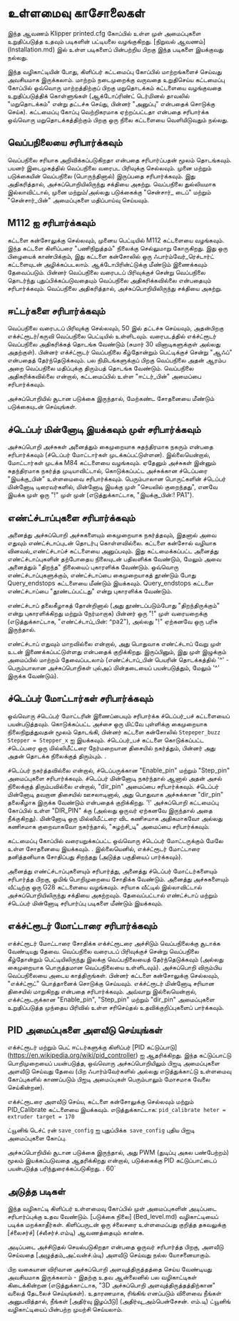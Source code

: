# உள்ளமைவு காசோலைகள்

இந்த ஆவணம் Klipper printed.cfg கோப்பில் உள்ள முள் அமைப்புகளை உறுதிப்படுத்த உதவும் படிகளின் பட்டியலை வழங்குகிறது. [நிறுவல் ஆவணம்] (Installation.md) இல் உள்ள படிகளைப் பின்பற்றிய பிறகு இந்த படிகளை இயக்குவது நல்லது.

இந்த வழிகாட்டியின் போது, கிளிப்பர் கட்டமைப்பு கோப்பில் மாற்றங்களைச் செய்வது அவசியமாக இருக்கலாம். மாற்றம் நடைமுறைக்கு வருவதை உறுதிசெய்ய கட்டமைப்பு கோப்பில் ஒவ்வொரு மாற்றத்திற்குப் பிறகு மறுதொடக்கம் கட்டளையை வழங்குவதை உறுதிப்படுத்திக் கொள்ளுங்கள் (ஆக்டோப்ரிண்ட் டெர்மினல் தாவலில் "மறுதொடக்கம்" என்று தட்டச்சு செய்து, பின்னர் "அனுப்பு" என்பதைக் சொடுக்கு செய்க). கட்டமைப்பு கோப்பு வெற்றிகரமாக ஏற்றப்பட்டதா என்பதை சரிபார்க்க ஒவ்வொரு மறுதொடக்கத்திற்கும் பிறகு ஒரு நிலை கட்டளையை வெளியிடுவதும் நல்லது.

## வெப்பநிலையை சரிபார்க்கவும்

வெப்பநிலை சரியாக அறிவிக்கப்படுகிறதா என்பதை சரிபார்ப்பதன் மூலம் தொடங்கவும். பயனர் இடைமுகத்தில் வெப்பநிலை வரைபட பிரிவுக்கு செல்லவும். முனை மற்றும் படுக்கையின் வெப்பநிலை (பொருந்தினால்) இருப்பதை சரிபார்க்கவும். இது அதிகரித்தால், அச்சுப்பொறியிலிருந்து சக்தியை அகற்று. வெப்பநிலை துல்லியமாக இல்லாவிட்டால், முனை மற்றும்/அல்லது படுக்கைக்கு "சென்சார்_ டைப்" மற்றும் "சென்சார்_பின்" அமைப்புகளை மதிப்பாய்வு செய்யவும்.

## M112 ஐ சரிபார்க்கவும்

கட்டளை கன்சோலுக்கு செல்லவும், முனைய பெட்டியில் M112 கட்டளையை வழங்கவும். இந்த கட்டளை கிளிப்பரை "பணிநிறுத்தம்" நிலைக்கு செல்லுமாறு கோருகிறது. இது ஒரு பிழையைக் காண்பிக்கும், இது கட்டளை கன்சோலில் ஒரு ஃபார்ம்வேர்_ரெச்டார்ட் கட்டளையுடன் அழிக்கப்படலாம். ஆக்டோபிரின்ட்டுக்கு மீண்டும் இணைக்கவும் தேவைப்படும். பின்னர் வெப்பநிலை வரைபடப் பிரிவுக்குச் சென்று வெப்பநிலை தொடர்ந்து புதுப்பிக்கப்படுவதையும் வெப்பநிலை அதிகரிக்கவில்லை என்பதையும் சரிபார்க்கவும். வெப்பநிலை அதிகரித்தால், அச்சுப்பொறியிலிருந்து சக்தியை அகற்று.

## ஈட்டர்களை சரிபார்க்கவும்

வெப்பநிலை வரைபடப் பிரிவுக்கு செல்லவும், 50 இல் தட்டச்சு செய்யவும், அதன்பிறகு எக்ச்ட்ரூடர்/கருவி வெப்பநிலை பெட்டியில் உள்ளிடவும். வரைபடத்தில் எக்ச்ட்ரூடர் வெப்பநிலை அதிகரிக்கத் தொடங்க வேண்டும் (சுமார் 30 வினாடிகளுக்குள் அல்லது அதற்குள்). பின்னர் எக்ச்ட்ரூடர் வெப்பநிலை கீழ்தோன்றும் பெட்டிக்குச் சென்று "ஆஃப்" என்பதைத் தேர்ந்தெடுக்கவும். பல நிமிடங்களுக்குப் பிறகு வெப்பநிலை அதன் ஆரம்ப அறை வெப்பநிலை மதிப்புக்கு திரும்பத் தொடங்க வேண்டும். வெப்பநிலை அதிகரிக்கவில்லை என்றால், கட்டமைப்பில் உள்ள "ஈட்டர்_பின்" அமைப்பை சரிபார்க்கவும்.

அச்சுப்பொறியில் சூடான படுக்கை இருந்தால், மேற்கண்ட சோதனையை மீண்டும் படுக்கையுடன் செய்யுங்கள்.

## ச்டெப்பர் மின்னோடி இயக்கவும் முள் சரிபார்க்கவும்

அச்சுப்பொறி அச்சுகள் அனைத்தும் கைமுறையாக சுதந்திரமாக நகரும் என்பதை சரிபார்க்கவும் (ச்டெப்பர் மோட்டார்கள் முடக்கப்பட்டுள்ளன). இல்லையென்றால், மோட்டார்கள் முடக்க M84 கட்டளையை வழங்கவும். ஏதேனும் அச்சுகள் இன்னும் சுதந்திரமாக நகர்த்த முடியாவிட்டால், கொடுக்கப்பட்ட அச்சுக்கான ச்டெப்பரை "இயக்கு_பின்" உள்ளமைவை சரிபார்க்கவும். பெரும்பாலான பொருட்களின் ச்டெப்பர் மின்னோடி டிரைவர்களில், மின்னோடி இயக்கு முள் "செயலில் குறைந்தது", எனவே இயக்க முள் ஒரு "!" முள் முன் (எடுத்துக்காட்டாக, "இயக்கு_பின்:! PA1").

## எண்ட்ச்டாப்புகளை சரிபார்க்கவும்

அனைத்து அச்சுப்பொறி அச்சுகளையும் கைமுறையாக நகர்த்தவும், இதனால் அவை எதுவும் எண்ட்ச்டாப்புடன் தொடர்பு கொள்ளவில்லை. கட்டளை கன்சோல் வழியாக வினவல்_எண்ட்ச்டாப்ச் கட்டளையை அனுப்பவும். இது கட்டமைக்கப்பட்ட அனைத்து எண்ட்ச்டாப்புகளின் தற்போதைய நிலையுடன் பதிலளிக்க வேண்டும், மேலும் அவை அனைத்தும் "திறந்த" நிலையைப் புகாரளிக்க வேண்டும். ஒவ்வொரு எண்ட்ச்டாப்புகளுக்கும், எண்ட்ச்டாப்பை கைமுறையாகத் தூண்டும் போது Query_endstops கட்டளையை மீண்டும் இயக்கவும். Query_endstops கட்டளை எண்ட்ச்டாப்பை "தூண்டப்பட்டது" என்று புகாரளிக்க வேண்டும்.

எண்ட்ச்டாப் தலைகீழாகத் தோன்றினால் (அது தூண்டப்படும்போது "திறந்திருக்கும்" என்று புகாரளிக்கிறது மற்றும் நேர்மாறாக) பின்னர் ஒரு "!" முள் வரையறைக்கு (எடுத்துக்காட்டாக, "எண்ட்ச்டாப்_பின்: ^pa2"), அல்லது "!" ஏற்கனவே ஒரு பரிசு இருந்தால்.

எண்ட்ச்டாப் எதுவும் மாறவில்லை என்றால், அது பொதுவாக எண்ட்ச்டாப் வேறு முள் உடன் இணைக்கப்பட்டுள்ளது என்பதைக் குறிக்கிறது. இருப்பினும், இது முள் இழுக்கும் அமைப்பில் மாற்றம் தேவைப்படலாம் (எண்ட்ச்டாப்_பின் பெயரின் தொடக்கத்தில் '^' - பெரும்பாலான அச்சுப்பொறிகள் புல்அப் மின்தடையைப் பயன்படுத்தும், மேலும் '^' இருக்க வேண்டும்).

## ச்டெப்பர் மோட்டார்கள் சரிபார்க்கவும்

ஒவ்வொரு ச்டெப்பர் மோட்டரின் இணைப்பையும் சரிபார்க்க ச்டெப்பர்_பச் கட்டளையைப் பயன்படுத்தவும். கொடுக்கப்பட்ட அச்சை ஒரு மிட்வே புள்ளிக்கு கைமுறையாக நிலைநிறுத்துவதன் மூலம் தொடங்கி, பின்னர் கட்டளை கன்சோலில் `Stepeper_buzz Stepper = Stepper_x` ஐ இயக்கவும். ச்டெப்பர்_பச் கட்டளை கொடுக்கப்பட்ட ச்டெப்பரை ஒரு மில்லிமீட்டரை நேர்மறையான திசையில் நகர்த்தும், பின்னர் அது அதன் தொடக்க நிலைக்குத் திரும்பும். .

ச்டெப்பர் நகர்த்தவில்லை என்றால், ச்டெப்பருக்கான "Enable_pin" மற்றும் "Step_pin" அமைப்புகளை சரிபார்க்கவும். ச்டெப்பர் மின்னோடி நகர்ந்தால் ஆனால் அதன் அசல் நிலைக்குத் திரும்பவில்லை என்றால், "dir_pin" அமைப்பை சரிபார்க்கவும். ச்டெப்பர் மின்னோடி தவறான திசையில் ஊசலாடினால், அது பொதுவாக அச்சுக்கான "dir_pin" தலைகீழாக இருக்க வேண்டும் என்பதைக் குறிக்கிறது. '!' அச்சுப்பொறி கட்டமைப்பு கோப்பில் உள்ள "DIR_PIN" க்கு (அல்லது ஒருவர் ஏற்கனவே இருந்தால் அதை நீக்குகிறது). மின்னோடி ஒரு மில்லிமீட்டரை விட கணிசமாக அதிகமாகவோ அல்லது கணிசமாக குறைவாகவோ நகர்ந்தால், "சுழற்சி_டி" அமைப்பை சரிபார்க்கவும்.

கட்டமைப்பு கோப்பில் வரையறுக்கப்பட்ட ஒவ்வொரு ச்டெப்பர் மோட்டருக்கும் மேலே உள்ள சோதனையை இயக்கவும். . இல்லையெனில், எக்ச்ட்ரூடர் மோட்டாரை தனித்தனியாக சோதிப்பது சிறந்தது (அடுத்த பகுதியைப் பார்க்கவும்).

அனைத்து எண்ட்ச்டாப்புகளையும் சரிபார்த்து, அனைத்து ச்டெப்பர் மோட்டர்களையும் சரிபார்த்த பிறகு, ஓமிங் பொறிமுறையை சோதிக்க வேண்டும். அனைத்து அச்சுகளையும் வீட்டிற்கு ஒரு G28 கட்டளையை வழங்கவும். சரியாக வீட்டில் இல்லாவிட்டால் அச்சுப்பொறியிலிருந்து சக்தியை அகற்றவும். தேவைப்பட்டால் எண்ட்ச்டாப் மற்றும் ச்டெப்பர் மின்னோடி சரிபார்ப்பு படிகளை மீண்டும் இயக்கவும்.

## எக்ச்ட்ரூடர் மோட்டாரை சரிபார்க்கவும்

எக்ச்ட்ரூடர் மோட்டாரை சோதிக்க எக்ச்ட்ரூடரை அச்சிடும் வெப்பநிலைக்கு சூடாக்க வேண்டியது தேவை. வெப்பநிலை வரைபடப் பிரிவுக்குச் சென்று வெப்பநிலை கீழ்தோன்றும் பெட்டியிலிருந்து இலக்கு வெப்பநிலையைத் தேர்ந்தெடுக்கவும் (அல்லது கைமுறையாக பொருத்தமான வெப்பநிலையை உள்ளிடவும்). அச்சுப்பொறி விரும்பிய வெப்பநிலையை அடைய காத்திருங்கள். பின்னர் கட்டளை கன்சோலுக்கு செல்லவும், "எக்ச்ட்ரூட்" பொத்தானைக் சொடுக்கு செய்யவும். எக்ச்ட்ரூடர் மின்னோடி சரியான திசையில் மாறுகிறது என்பதை சரிபார்க்கவும். அவ்வாறு இல்லையென்றால், எக்ச்ட்ரூடருக்கான "Enable_pin", "Step_pin" மற்றும் "dir_pin" அமைப்புகளை உறுதிப்படுத்த முந்தைய பிரிவில் உள்ள சரிசெய்தல் உதவிக்குறிப்புகளைப் பார்க்கவும்.

## PID அமைப்புகளை அளவீடு செய்யுங்கள்

எக்ச்ட்ரூடர் மற்றும் பெட் ஈட்டர்களுக்கு கிளிப்பர் [PID கட்டுப்பாடு] (https://en.wikipedia.org/wiki/pid_controller) ஐ ஆதரிக்கிறது. இந்த கட்டுப்பாட்டு பொறிமுறையைப் பயன்படுத்த, ஒவ்வொரு அச்சுப்பொறியிலும் பிஐடி அமைப்புகளை அளவீடு செய்வது தேவை (பிற ஃபார்ம்வேர்களில் அல்லது எடுத்துக்காட்டு உள்ளமைவு கோப்புகளில் காணப்படும் பிஐடி அமைப்புகள் பெரும்பாலும் மோசமாக வேலை செய்கின்றன).

எக்ச்ட்ரூடரை அளவீடு செய்ய, கட்டளை கன்சோலுக்கு செல்லவும் மற்றும் PID_Calibrate கட்டளையை இயக்கவும். எடுத்துக்காட்டாக: `pid_calibrate heter = extruder target = 170`

ட்யூனிங் டெச்ட் ரன் `save_config` ஐ புதுப்பிக்க` save_config` புதிய பிஐடி அமைப்புகளை கோப்பு.

அச்சுப்பொறியில் சூடான படுக்கை இருந்தால், அது PWM (துடிப்பு அகல பண்பேற்றம்) மூலம் இயக்கப்படுவதை ஆதரிக்கிறது என்றால், படுக்கைக்கு PID கட்டுப்பாட்டைப் பயன்படுத்த பரிந்துரைக்கப்படுகிறது. . 60`

## அடுத்த படிகள்

இந்த வழிகாட்டி கிளிப்பர் உள்ளமைவு கோப்பில் முள் அமைப்புகளின் அடிப்படை சரிபார்ப்புக்கு உதவ வேண்டும். [படுக்கை நிலை] (Bed_level.md) வழிகாட்டியைப் படிக்க மறக்காதீர்கள். கிளிப்பருடன் ஒரு ச்லைசரை உள்ளமைப்பது குறித்த தகவலுக்கு [ச்லைசர்ச்] (ச்லீசர்ச்.எம்டி) ஆவணத்தையும் காண்க.

அடிப்படை அச்சிடுதல் செயல்படுகிறதா என்பதை ஒருவர் சரிபார்த்த பிறகு, அளவீடு செய்வதை [அழுத்தம்_அட்வன்ச்.ம்டி) அளவீடு செய்வது நல்ல யோசனையாகும்.

பிற வகையான விரிவான அச்சுப்பொறி அளவுத்திருத்தத்தை செய்ய வேண்டியது அவசியமாக இருக்கலாம் - இதற்கு உதவ ஆன்லைனில் பல வழிகாட்டிகள் கிடைக்கின்றன (எடுத்துக்காட்டாக, "3D அச்சுப்பொறி அளவுத்திருத்தத்திற்கான" வலைத் தேடலைச் செய்யுங்கள்). உதாரணமாக, ரிங்கிங் எனப்படும் விளைவை நீங்கள் அனுபவித்தால், நீங்கள் [அதிர்வு இழப்பீடு] (அதிர்வு_அம்பென்சேசன். எம்.டி) ட்யூனிங் வழிகாட்டியைப் பின்பற்ற முயற்சி செய்யலாம்.
